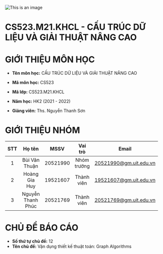 ![This is an image](https://www.uit.edu.vn/sites/vi/files/banner_uit_0.png)
# CS523.M21.KHCL - CẤU TRÚC DỮ LIỆU VÀ GIẢI THUẬT NÂNG CAO
# GIỚI THIỆU MÔN HỌC
- **Tên môn học:** CẤU TRÚC DỮ LIỆU VÀ GIẢI THUẬT NÂNG CAO

- **Mã môn học:** CS523
- **Mã lớp:** CS523.M21.KHCL
- **Năm học:** HK2 (2021 - 2022)
- **Giảng viên:** Ths. Nguyễn Thanh Sơn
# GIỚI THIỆU NHÓM
| STT | Họ tên | MSSV | Vai trò | Email | Github |
| :---: | :---: | :---: | :---: | :---: | :---: |
| 1 | Bùi Văn Thuận | 20521990 | Nhóm trưởng | 20521990@gm.uit.edu.vn | https://github.com/vanthuan168 |
| 2 | Hoàng Gia Huy | 19521607 | Thành viên | 19521607@gm.uit.edu.vn | 289 | 285 | 
| 3 | Nguyễn Thanh Phúc | 20521769 | Thành viên | 20521769@gm.uit.edu.vn | https://github.com/nguyenthanhphuc080402 |
# CHỦ ĐỀ BÁO CÁO
- **Số thứ tự chủ đề:** 12
- **Tên chủ đề:** Vận dụng thiết kế thuật toán: Graph Algorithms
